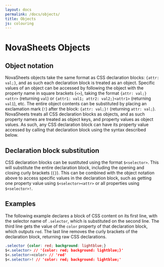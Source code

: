 ```yaml
---
layout: docs
permalink: /docs/objects/
title: Objects
js: colouring
---
```

# NovaSheets Objects

## Object notation

NovaSheets objects take the same format as CSS declaration blocks: `{attr: val;}`, and as such each declaration block is treated as an object. Specific values of an object can be accessed by following the object with the property name in square brackets (`<>`), taking the format `{attr: val;}<attr>` (returning `val`) or `{attr1: val1; attr2: val2;}<attr1>` (returning `val1`), etc. The entire object contents can be substituted by placing an exclamation mark (`!`) after the block: `{attr: val;}!` (returning `attr: val;`). NovaSheets treats all CSS declaration blocks as objects, and as such property names are treated as object keys, and property values as object values. As such, any CSS declaration block can have its property value accessed by calling that declaration block using the syntax described below.

## Declaration block substitution

CSS declaration blocks can be sustituted using the format `$<selector>`. This will substitute the entire declaration block, including the opening and closing curly brackets (`{}`). This can be combined with the object notation above to access specific values in the declaration block, such as getting one property value using `$<selector><attr>` or all properties using `$<selector>!`.

## Examples

The following example declares a block of CSS content on its first line, with the selector name of `.selector`, which is substituted on the second line. The third line gets the value of the `color` property of that declaration block, which outputs `red`. The last line removes the curly brackets of the declaration block, returning raw CSS declarations.

```css
.selector {color: red; background: lightblue;}
$<.selector> // '{color: red; background: lightblue;}'
$<.selector><color> // 'red'
$<.selector>! // 'color: red; background: lightblue;'
```